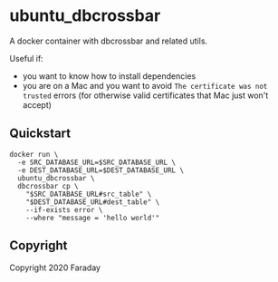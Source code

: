 # ubuntu_dbcrossbar

A docker container with dbcrossbar and related utils.

Useful if:

* you want to know how to install dependencies
* you are on a Mac and you want to avoid `The certificate was not trusted` errors (for otherwise valid certificates that Mac just won't accept)

## Quickstart

```
docker run \
  -e SRC_DATABASE_URL=$SRC_DATABASE_URL \
  -e DEST_DATABASE_URL=$DEST_DATABASE_URL \
  ubuntu_dbcrossbar \
  dbcrossbar cp \
    "$SRC_DATABASE_URL#src_table" \
    "$DEST_DATABASE_URL#dest_table" \
    --if-exists error \
    --where "message = 'hello world'"
```

## Copyright

Copyright 2020 Faraday
